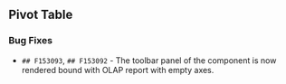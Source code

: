 ##  Pivot Table

###    Bug Fixes

- `## F153093`, `## F153092` - The toolbar panel of the component is now rendered bound with OLAP report with empty axes.
